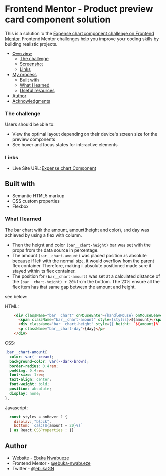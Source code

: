 # Frontend Mentor - Product preview card component solution

This is a solution to the [Expense chart component challenge on Frontend Mentor](https://www.frontendmentor.io/challenges/product-preview-card-component-GO7UmttRfa). Frontend Mentor challenges help you improve your coding skills by building realistic projects. 

- [Overview](#overview)
  - [The challenge](#the-challenge)
  - [Screenshot](#screenshot)
  - [Links](#links)
- [My process](#my-process)
  - [Built with](#built-with)
  - [What I learned](#what-i-learned)
  - [Useful resources](#useful-resources)
- [Author](#author)
- [Acknowledgments](#acknowledgments)

### The challenge

Users should be able to:

- View the optimal layout depending on their device's screen size for the preview  components
- See hover and focus states for interactive elements




### Links

- Live Site URL: [Expense chart Component](https://62e3e61ccb0d921aa3f555cc--effulgent-daifuku-376ef4.netlify.app/)


## Built with

- Semantic HTML5 markup
- CSS custom properties
- Flexbox

### What I learned

The bar chart with the amount, amount(height and color), and day was achieved by using a flex with column. 
- Then the height and color ``(bar__chart-height)`` bar was set with the props from the data source in percentage. 
- The amount ```(bar__chart-amount)``` was placed position as absolute because if left with the normal size, it would overflow from the parent flex container. Therefore, making it absolute positioned made sure it stayed within its flex container. 
- The position for ```(bar__chart-amount)``` was set at a calculated distance of the ``(bar__chart-height) + 20%`` from the bottom. The 20% ensure all the flex item has that same gap between the amount and height.

see below:

HTML:
```html
    <div className="bar__chart" onMouseEnter={handleMouse} onMouseLeave={handleMouse}>
      <span className="bar__chart-amount" style={styles}>${amount}</span>
      <div className="bar__chart-height" style={{ height: `${amount}%` }}></div>
      <p className="bar__chart-day">{day}</p>
    </div>
```
CSS:
```css
.bar__chart-amount{
  color: var(--cream);
  background-color: var(--dark-brown);
  border-radius: 0.4rem;
  padding: 0.4rem;
  font-size: 1rem;
  text-align: center;
  font-weight: bold;
  position: absolute;
  display: none;
}, 

```
Javascript:
```js
  const styles = onHover ? {
    display: "block",
    bottom: `calc(${amount + 20}%)`
  } as React.CSSProperties : {}
```

## Author

- Website - [Ebuka Nwabueze](https://www.ebukanwabueze.com)
- Frontend Mentor - [@ebuka-nwabueze](https://www.frontendmentor.io/profile/ebuka-nwabueze)
- Twitter - [@ebukaGN](https://www.twitter.com/ebukaGN)